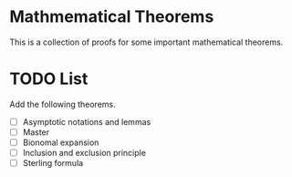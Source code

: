 # Mathmematical Theorems

This is a collection of proofs for some important mathematical theorems.

# TODO List

Add the following theorems.

- [ ] Asymptotic notations and lemmas
- [ ] Master
- [ ] Bionomal expansion
- [ ] Inclusion and exclusion principle
- [ ] Sterling formula